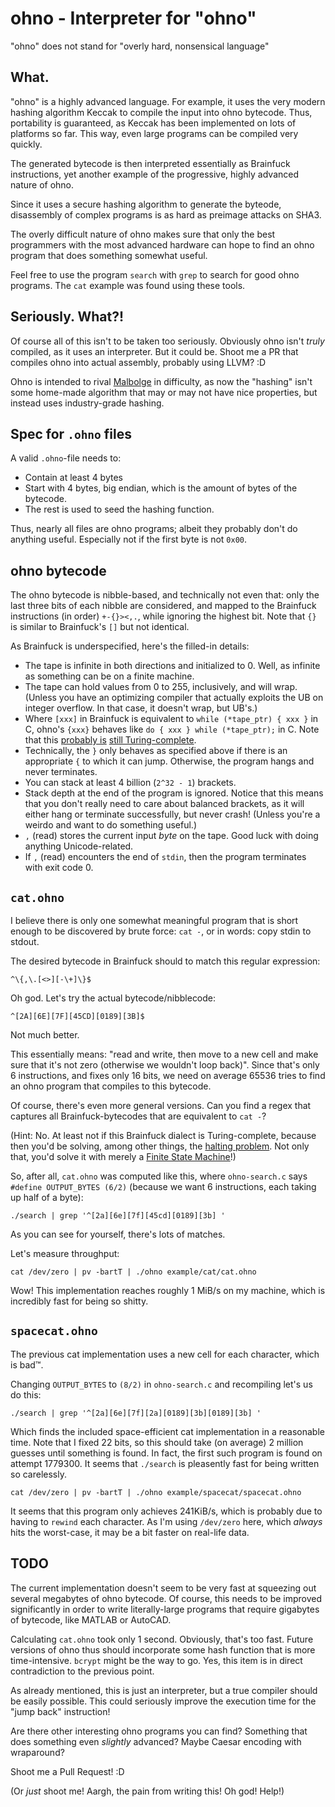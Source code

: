 # ohno - Interpreter for "ohno"

"ohno" does not stand for "overly hard, nonsensical language"


## What.

"ohno" is a highly advanced language.  For example, it uses the very
modern hashing algorithm Keccak to compile the input into ohno
bytecode.  Thus, portability is guaranteed, as Keccak has been
implemented on lots of platforms so far.  This way, even large programs
can be compiled very quickly.

The generated bytecode is then interpreted essentially as Brainfuck
instructions, yet another example of the progressive, highly advanced
nature of ohno.

Since it uses a secure hashing algorithm to generate the byteode,
disassembly of complex programs is as hard as preimage attacks on SHA3.

The overly difficult nature of ohno makes sure that only the best
programmers with the most advanced hardware can hope to find an ohno
program that does something somewhat useful.

Feel free to use the program `search` with `grep` to search for good
ohno programs.  The `cat` example was found using these tools.


## Seriously. What?!

Of course all of this isn't to be taken too seriously.  Obviously ohno
isn't *truly* compiled, as it uses an interpreter.  But it could be.
Shoot me a PR that compiles ohno into actual assembly, probably using
LLVM? :D

Ohno is intended to rival
[Malbolge](https://en.wikipedia.org/wiki/Malbolge) in difficulty, as
now the "hashing"
isn't some home-made algorithm that may or may not have nice
properties, but instead uses industry-grade hashing.


## Spec for `.ohno` files

A valid `.ohno`-file needs to:
- Contain at least 4 bytes
- Start with 4 bytes, big endian, which is the amount of bytes of the bytecode.
- The rest is used to seed the hashing function.

Thus, nearly all files are ohno programs; albeit they probably don't do
anything useful.  Especially not if the first byte is not `0x00`.


## ohno bytecode

The ohno bytecode is nibble-based, and technically not even that: only
the last three bits of each nibble are considered, and mapped to the
Brainfuck instructions (in order) `+-{}><,.`, while ignoring the
highest bit.  Note that `{}` is similar to Brainfuck's `[]` but not identical.

As Brainfuck is underspecified, here's the filled-in details:
- The tape is infinite in both directions and initialized to 0.
  Well, as infinite as something can be on a finite machine.
- The tape can hold values from 0 to 255, inclusively, and will wrap.
  (Unless you have an optimizing compiler that actually exploits the UB
  on integer overflow.  In that case, it doesn't wrap, but UB's.)
- Where `[xxx]` in Brainfuck is equivalent to `while (*tape_ptr) { xxx }` in C,
  ohno's `{xxx}` behaves like `do { xxx } while (*tape_ptr);` in C.
  Note that this
  [probably is](http://cs.stackexchange.com/q/47603)
  [still Turing-complete](http://cs.stackexchange.com/a/33711).
- Technically, the `}` only behaves as specified above if there is an
  appropriate `{` to which it can jump.  Otherwise, the program hangs
  and never terminates.
- You can stack at least 4 billion (`2^32 - 1`) brackets.
- Stack depth at the end of the program is ignored.  Notice that this
  means that you don't really need to care about balanced brackets, as it
  will either hang or terminate successfully, but never crash!
  (Unless you're a weirdo and want to do something useful.)
- `,` (read) stores the current input *byte* on the tape.  Good luck with
  doing anything Unicode-related.
- If `,` (read) encounters the end of `stdin`, then the program terminates
  with exit code 0.


## `cat.ohno`

I believe there is only one somewhat meaningful program that is short
enough to be discovered by brute force:  `cat -`, or in words:
copy stdin to stdout.

The desired bytecode in Brainfuck should to match this regular expression:
```
^\{,\.[<>][-\+]\}$
```
Oh god.  Let's try the actual bytecode/nibblecode:
```
^[2A][6E][7F][45CD][0189][3B]$
```
Not much better.

This essentially means: "read and write, then move to a new cell and
make sure that it's not zero (otherwise we wouldn't loop back)".  Since
that's only 6 instructions, and fixes only 16 bits, we need on average
65536 tries to find an ohno program that compiles to this bytecode.

Of course, there's even more general versions.  Can you find a regex
that captures all Brainfuck-bytecodes that are equivalent to `cat -`?

(Hint:  No.  At least not if this Brainfuck dialect is Turing-complete,
because then you'd be solving, among other things, the [halting
problem](https://en.wikipedia.org/wiki/Halting_problem).  Not only
that, you'd solve it with merely a [Finite State
Machine](https://en.wikipedia.org/wiki/Regular_expression#Expressive_power_and_compactness)!)

So, after all, `cat.ohno` was computed like this, where `ohno-search.c`
says `#define OUTPUT_BYTES (6/2)` (because we want 6 instructions, each
taking up half of a byte):
```
./search | grep '^[2a][6e][7f][45cd][0189][3b] '
```
As you can see for yourself, there's lots of matches.

Let's measure throughput:
```
cat /dev/zero | pv -bartT | ./ohno example/cat/cat.ohno
```
Wow! This implementation reaches roughly 1 MiB/s on my machine, which is
incredibly fast for being so shitty.


## `spacecat.ohno`

The previous cat implementation uses a new cell for each character, which is bad™.

Changing `OUTPUT_BYTES` to `(8/2)` in `ohno-search.c` and recompiling
let's us do this:
```
./search | grep '^[2a][6e][7f][2a][0189][3b][0189][3b] '
```

Which finds the included space-efficient cat implementation in a
reasonable time.  Note that I fixed 22 bits, so this should take (on
average) 2 million guesses until something is found.  In fact, the
first such program is found on attempt 1779300.  It seems that
`./search` is pleasently fast for being written so carelessly.

```
cat /dev/zero | pv -bartT | ./ohno example/spacecat/spacecat.ohno
```
It seems that this program only achieves 241KiB/s, which is probably
due to having to `rewind` each character.  As I'm using `/dev/zero`
here, which *always* hits the worst-case, it may be a bit faster on
real-life data.


## TODO

The current implementation doesn't seem to be very fast at squeezing
out several megabytes of ohno bytecode.  Of course, this needs to be
improved significantly in order to write literally-large programs that
require gigabytes of bytecode, like MATLAB or AutoCAD.

Calculating `cat.ohno` took only 1 second.  Obviously, that's too
fast.  Future versions of ohno thus should incorporate some hash
function that is more time-intensive.  `bcrypt` might be the way to go.
Yes, this item is in direct contradiction to the previous point.

As already mentioned, this is just an interpreter, but a true compiler
should be easily possible.  This could seriously improve the execution
time for the "jump back" instruction!

Are there other interesting ohno programs you can find?  Something that
does something even *slightly* advanced?  Maybe Caesar encoding with
wraparound?

Shoot me a Pull Request! :D

(Or *just* shoot me!  Aargh, the pain from writing this!  Oh god!  Help!)
